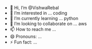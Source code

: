 - 👋 Hi, I’m @VishwaRebal
- 👀 I’m interested in ... coding
- 🌱 I’m currently learning ... python
- 💞️ I’m looking to collaborate on ... aws
- 📫 How to reach me ...
- 😄 Pronouns: ...
- ⚡ Fun fact: ...

<!---
VishwaRebal/VishwaRebal is a ✨ special ✨ repository because its `README.md` (this file) appears on your GitHub profile.
You can click the Preview link to take a look at your changes.
--->
